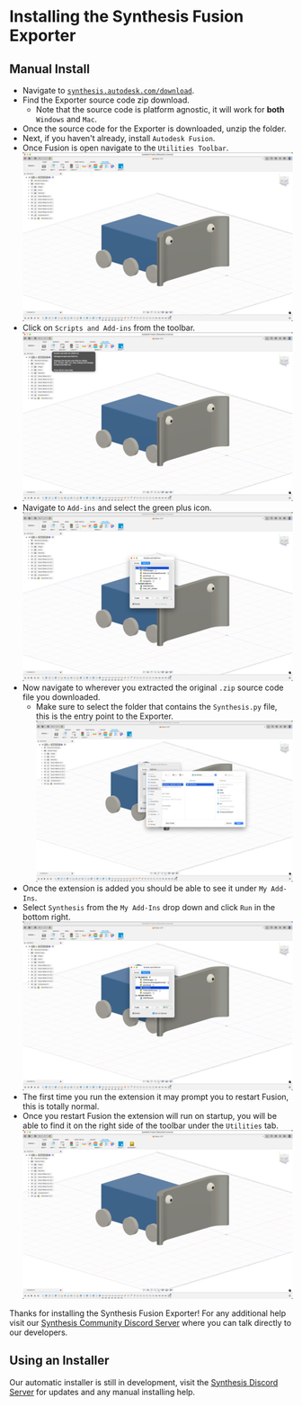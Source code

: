 # Installing the Synthesis Fusion Exporter

## Manual Install

- Navigate to [`synthesis.autodesk.com/download`](https://synthesis.autodesk.com/download.html).
- Find the Exporter source code zip download.
  - Note that the source code is platform agnostic, it will work for **both** `Windows` and `Mac`.
- Once the source code for the Exporter is downloaded, unzip the folder.
- Next, if you haven't already, install `Autodesk Fusion`.
- Once Fusion is open navigate to the `Utilities Toolbar`.
![image_caption](../tutorials/img/fusion/fusion-empty.png)
- Click on `Scripts and Add-ins` from the toolbar.
![image_caption](../tutorials/img/fusion/fusion-addins-highlight.png)
- Navigate to `Add-ins` and select the green plus icon.
![image_caption](../tutorials/img/fusion/fusion-addins-panel.png)
- Now navigate to wherever you extracted the original `.zip` source code file you downloaded.
  - Make sure to select the folder that contains the `Synthesis.py` file, this is the entry point to the Exporter.
![image_caption](../tutorials/img/fusion/fusion-add-addin.png)
- Once the extension is added you should be able to see it under `My Add-Ins`.
- Select `Synthesis` from the `My Add-Ins` drop down and click `Run` in the bottom right.
![image_caption](../tutorials/img/fusion/fusion-addin-synthesis.png)
- The first time you run the extension it may prompt you to restart Fusion, this is totally normal.
- Once you restart Fusion the extension will run on startup, you will be able to find it on the right side of the toolbar
under the `Utilities` tab.
![image_caption](../tutorials/img/fusion/fusion-utilities-with-synthesis.png)

Thanks for installing the Synthesis Fusion Exporter! For any additional help visit our [Synthesis Community Discord Server](https://www.discord.gg/hHcF9AVgZA) where you can talk directly to our developers.

## Using an Installer

Our automatic installer is still in development, visit the [Synthesis Discord Server](https://www.discord.gg/hHcF9AVgZA) for updates and any manual installing help.
